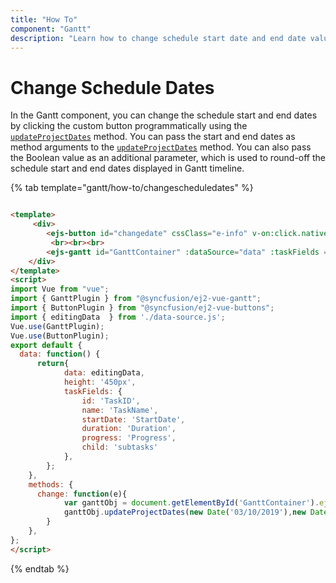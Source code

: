 ```yaml
---
title: "How To"
component: "Gantt"
description: "Learn how to change schedule start date and end date values dynamically in the JS 2 Gantt component."
---
```

# Change Schedule Dates

In the Gantt component, you can change the schedule start and end dates by clicking the custom button programmatically using the [`updateProjectDates`](../../api/gantt/#updateprojectdates) method. You can pass the start and end dates as method arguments to the [`updateProjectDates`](../../api/gantt/#updateprojectdates) method. You can also pass the Boolean value as an additional parameter, which is used to round-off the schedule start and end dates displayed in Gantt timeline.

{% tab template="gantt/how-to/changescheduledates" %}

```html

<template>
     <div>
        <ejs-button id="changedate" cssClass="e-info" v-on:click.native="change">Change Date</ejs-button>
         <br><br><br>
        <ejs-gantt id="GanttContainer" :dataSource="data" :taskFields = "taskFields" :height = "height"></ejs-gantt>
    </div>
</template>
<script>
import Vue from "vue";
import { GanttPlugin } from "@syncfusion/ej2-vue-gantt";
import { ButtonPlugin } from "@syncfusion/ej2-vue-buttons";
import { editingData  } from './data-source.js';
Vue.use(GanttPlugin);
Vue.use(ButtonPlugin);
export default {
  data: function() {
      return{
            data: editingData,
            height: '450px',
            taskFields: {
                id: 'TaskID',
                name: 'TaskName',
                startDate: 'StartDate',
                duration: 'Duration',
                progress: 'Progress',
                child: 'subtasks'
            },
        };
    },
    methods: {
      change: function(e){
            var ganttObj = document.getElementById('GanttContainer').ej2_instances[0];
            ganttObj.updateProjectDates(new Date('03/10/2019'),new Date('06/20/2019'),true);
        }
    },
};
</script>

```

{% endtab %}